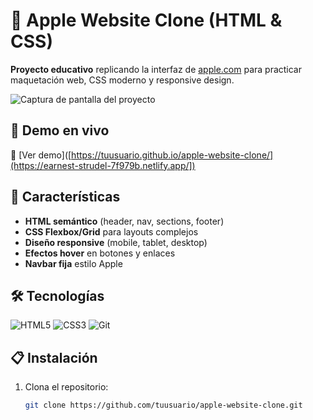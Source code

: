# 🍏 Apple Website Clone (HTML & CSS)

**Proyecto educativo** replicando la interfaz de [apple.com](https://www.apple.com) para practicar maquetación web, CSS moderno y responsive design.  

![Captura de pantalla del proyecto](screenshot.png)

## 🚀 Demo en vivo  
🔗 [Ver demo]([https://tuusuario.github.io/apple-website-clone/](https://earnest-strudel-7f979b.netlify.app/])

## 📌 Características  
- **HTML semántico** (header, nav, sections, footer)  
- **CSS Flexbox/Grid** para layouts complejos  
- **Diseño responsive** (mobile, tablet, desktop)  
- **Efectos hover** en botones y enlaces  
- **Navbar fija** estilo Apple  

## 🛠 Tecnologías  
<div align="left">  
  <img src="https://img.shields.io/badge/HTML5-E34F26?style=for-the-badge&logo=html5&logoColor=white" alt="HTML5">  
  <img src="https://img.shields.io/badge/CSS3-1572B6?style=for-the-badge&logo=css3&logoColor=white" alt="CSS3">  
  <img src="https://img.shields.io/badge/Git-F05032?style=for-the-badge&logo=git&logoColor=white" alt="Git">  
</div>  

## 📋 Instalación  
1. Clona el repositorio:  
   ```bash  
   git clone https://github.com/tuusuario/apple-website-clone.git  
